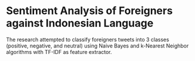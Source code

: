 # Sentiment Analysis of Foreigners against Indonesian Language

The research attempted to classify foreigners tweets into 3 classes (positive, negative, and neutral) using Naive Bayes and k-Nearest Neighbor algorithms with TF-IDF as feature extractor. 
